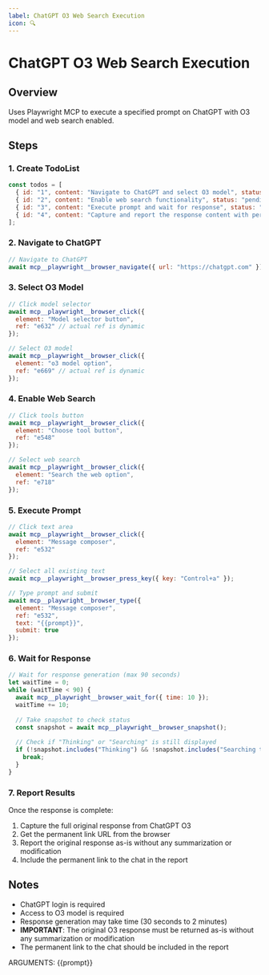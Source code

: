 ```yaml
---
label: ChatGPT O3 Web Search Execution
icon: 🔍
---
```


# ChatGPT O3 Web Search Execution

## Overview
Uses Playwright MCP to execute a specified prompt on ChatGPT with O3 model and web search enabled.

## Steps

### 1. Create TodoList
```javascript
const todos = [
  { id: "1", content: "Navigate to ChatGPT and select O3 model", status: "pending", priority: "high" },
  { id: "2", content: "Enable web search functionality", status: "pending", priority: "high" },
  { id: "3", content: "Execute prompt and wait for response", status: "pending", priority: "high" },
  { id: "4", content: "Capture and report the response content with permanent link", status: "pending", priority: "high" }
];
```

### 2. Navigate to ChatGPT
```javascript
// Navigate to ChatGPT
await mcp__playwright__browser_navigate({ url: "https://chatgpt.com" });
```

### 3. Select O3 Model
```javascript
// Click model selector
await mcp__playwright__browser_click({ 
  element: "Model selector button", 
  ref: "e632" // actual ref is dynamic
});

// Select O3 model
await mcp__playwright__browser_click({ 
  element: "o3 model option", 
  ref: "e669" // actual ref is dynamic
});
```

### 4. Enable Web Search
```javascript
// Click tools button
await mcp__playwright__browser_click({ 
  element: "Choose tool button", 
  ref: "e548" 
});

// Select web search
await mcp__playwright__browser_click({ 
  element: "Search the web option", 
  ref: "e718" 
});
```

### 5. Execute Prompt
```javascript
// Click text area
await mcp__playwright__browser_click({ 
  element: "Message composer", 
  ref: "e532" 
});

// Select all existing text
await mcp__playwright__browser_press_key({ key: "Control+a" });

// Type prompt and submit
await mcp__playwright__browser_type({ 
  element: "Message composer", 
  ref: "e532",
  text: "{{prompt}}",
  submit: true 
});
```

### 6. Wait for Response
```javascript
// Wait for response generation (max 90 seconds)
let waitTime = 0;
while (waitTime < 90) {
  await mcp__playwright__browser_wait_for({ time: 10 });
  waitTime += 10;
  
  // Take snapshot to check status
  const snapshot = await mcp__playwright__browser_snapshot();
  
  // Check if "Thinking" or "Searching" is still displayed
  if (!snapshot.includes("Thinking") && !snapshot.includes("Searching the web")) {
    break;
  }
}
```

### 7. Report Results
Once the response is complete:
1. Capture the full original response from ChatGPT O3
2. Get the permanent link URL from the browser
3. Report the original response as-is without any summarization or modification
4. Include the permanent link to the chat in the report

## Notes
- ChatGPT login is required
- Access to O3 model is required
- Response generation may take time (30 seconds to 2 minutes)
- **IMPORTANT**: The original O3 response must be returned as-is without any summarization or modification
- The permanent link to the chat should be included in the report

ARGUMENTS: {{prompt}}
